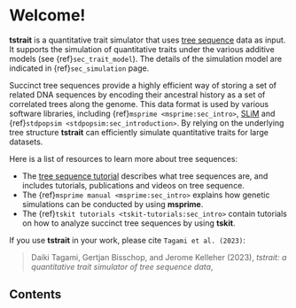 # Welcome!

**tstrait** is a quantitative trait simulator that uses [tree sequence](https://tskit.dev/learn/) data as input. It supports the simulation of quantitative traits under the various additive models (see {ref}`sec_trait_model`). 
The details of the simulation model are indicated in {ref}`sec_simulation` page. 

Succinct tree sequences provide a highly efficient way of storing a set of related DNA sequences by encoding their ancestral history as a set of correlated trees along the genome. This data format is used by various software libraries, including {ref}`msprime <msprime:sec_intro>`, [SLiM](https://messerlab.org/slim/) and {ref}`stdpopsim <stdpopsim:sec_introduction>`. By relying on the underlying tree structure **tstrait** can efficiently simulate quantitative traits for large datasets.

Here is a list of resources to learn more about tree sequences:

- The [tree sequence tutorial](https://tskit.dev/learn/) describes what tree sequences are, and includes tutorials, publications and videos on tree sequence.
- The {ref}`msprime manual <msprime:sec_intro>` explains how genetic simulations can be conducted by using **msprime**.
- The {ref}`tskit tutorials <tskit-tutorials:sec_intro>` contain tutorials on how to analyze succinct tree sequences by using **tskit**.

If you use **tstrait** in your work, please cite `Tagami et al. (2023)`:

> Daiki Tagami, Gertjan Bisschop, and Jerome Kelleher (2023),
> *tstrait: a quantitative trait simulator of tree sequence data*,

## Contents

```{tableofcontents}
```